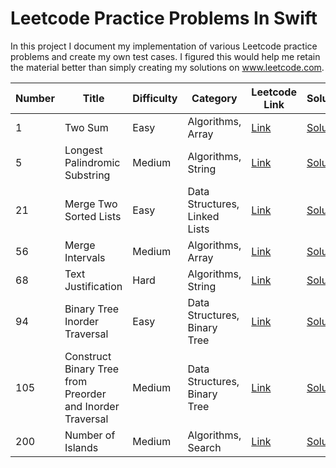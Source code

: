# Leetcode Practice Problems In Swift

In this project I document my implementation of various Leetcode practice problems and create my own test cases.  I figured this would help me retain the material better than simply creating my solutions on www.leetcode.com.

| Number | Title | Difficulty | Category | Leetcode Link | Solution | Test |
| ----------- | ----------- | ----------- | ----------- | ----------- | ----------- | ----------- |
| 1 | Two Sum | Easy | Algorithms, Array | [Link](https://leetcode.com/problems/two-sum/) | [Solution](https://github.com/tripphillips/LeetcodeProblemsInSwift/blob/master/Algorithm%20Problems/LC1.swift) | [Test](https://github.com/tripphillips/LeetcodeProblemsInSwift/blob/master/Algorithm%20Problems/Algorithm%20Problem%20Tests/LC1Tests.swift) |
| 5 | Longest Palindromic Substring | Medium | Algorithms, String | [Link](https://leetcode.com/problems/longest-palindromic-substring/) | [Solution](https://github.com/tripphillips/LeetcodeProblemsInSwift/blob/master/Algorithm%20Problems/LC5.swift) | [Test](https://github.com/tripphillips/LeetcodeProblemsInSwift/blob/master/Algorithm%20Problems/Algorithms%20Tests/LC5Tests.swift) |
| 21 | Merge Two Sorted Lists | Easy | Data Structures, Linked Lists | [Link](https://leetcode.com/problems/merge-two-sorted-lists/) | [Solution](https://github.com/tripphillips/LeetcodeProblemsInSwift/blob/master/Data%20Structure%20Problems/LC21.swift) | [Test](https://github.com/tripphillips/LeetcodeProblemsInSwift/blob/master/Data%20Structure%20Problems/Data%20Structure%20Problem%20Tests/LC21Tests.swift) |
| 56 | Merge Intervals | Medium | Algorithms, Array | [Link](https://leetcode.com/problems/merge-intervals/) | [Solution](https://github.com/tripphillips/LeetcodeProblemsInSwift/blob/master/Algorithm%20Problems/LC56.swift) | [Test](https://github.com/tripphillips/LeetcodeProblemsInSwift/blob/master/Algorithm%20Problems/Algorithm%20Problem%20Tests/LC56Tests.swift) |
| 68 | Text Justification | Hard | Algorithms, String | [Link](https://leetcode.com/problems/text-justification/) | [Solution](https://github.com/tripphillips/LeetcodeProblemsInSwift/blob/master/Algorithm%20Problems/LC68.swift) | [Test](https://github.com/tripphillips/LeetcodeProblemsInSwift/blob/master/Algorithm%20Problems/Algorithm%20Problem%20Tests/LC68Tests.swift) |
| 94 | Binary Tree Inorder Traversal | Easy | Data Structures, Binary Tree | [Link](https://leetcode.com/problems/binary-tree-inorder-traversal/) | [Solution](https://github.com/tripphillips/LeetcodeProblemsInSwift/blob/master/Data%20Structure%20Problems/LC94.swift) | [Test](https://github.com/tripphillips/LeetcodeProblemsInSwift/blob/master/Data%20Structure%20Problems/Data%20Structure%20Problem%20Tests/LC94Tests.swift) |
| 105 | Construct Binary Tree from Preorder and Inorder Traversal | Medium | Data Structures, Binary Tree | [Link](https://leetcode.com/problems/construct-binary-tree-from-preorder-and-inorder-traversal/) | [Solution](https://github.com/tripphillips/LeetcodeProblemsInSwift/blob/master/Data%20Structure%20Problems/LC105.swift) | [Test](https://github.com/tripphillips/LeetcodeProblemsInSwift/blob/master/Data%20Structure%20Problems/Data%20Structures%20Tests/LC105Tests.swift) | 
| 200 | Number of Islands | Medium | Algorithms, Search | [Link](https://leetcode.com/problems/number-of-islands/) | [Solution](https://github.com/tripphillips/LeetcodeProblemsInSwift/blob/master/Algorithm%20Problems/LC200.swift) | [Test](https://github.com/tripphillips/LeetcodeProblemsInSwift/blob/master/Algorithm%20Problems/Algorithms%20Tests/LC200Tests.swift) | 
